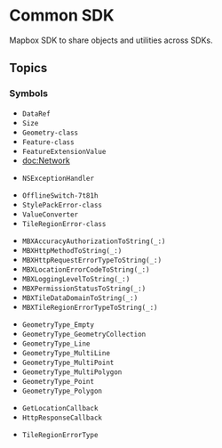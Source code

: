 # Common SDK

Mapbox SDK to share objects and utilities across SDKs. 

## Topics

### Symbols

- ``DataRef``
- ``Size``
- ``Geometry-class``
- ``Feature-class``
- ``FeatureExtensionValue``
- <doc:Network>

<!--### Consider to hide-->

- ``NSExceptionHandler``

<!--### Internal (need to hide)-->
- ``OfflineSwitch-7t81h``
- ``StylePackError-class``
- ``ValueConverter``
- ``TileRegionError-class``

<!-- functions -->
- ``MBXAccuracyAuthorizationToString(_:)``
- ``MBXHttpMethodToString(_:)``
- ``MBXHttpRequestErrorTypeToString(_:)``
- ``MBXLocationErrorCodeToString(_:)``
- ``MBXLoggingLevelToString(_:)``
- ``MBXPermissionStatusToString(_:)``
- ``MBXTileDataDomainToString(_:)``
- ``MBXTileRegionErrorTypeToString(_:)``

<!-- global variables -->
- ``GeometryType_Empty``
- ``GeometryType_GeometryCollection``
- ``GeometryType_Line``
- ``GeometryType_MultiLine``
- ``GeometryType_MultiPoint``
- ``GeometryType_MultiPolygon``
- ``GeometryType_Point``
- ``GeometryType_Polygon``


<!-- type aliases -->
- ``GetLocationCallback``
- ``HttpResponseCallback``

<!-- enums -->
- ``TileRegionErrorType``
